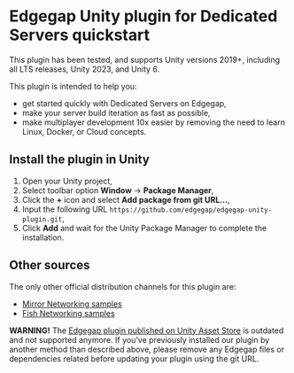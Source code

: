 # Edgegap Unity plugin for Dedicated Servers quickstart

This plugin has been tested, and supports Unity versions 2019+, including all LTS releases, Unity 2023, and Unity 6.

This plugin is intended to help you:
- get started quickly with Dedicated Servers on Edgegap,
- make your server build iteration as fast as possible,
- make multiplayer development 10x easier by removing the need to learn Linux, Docker, or Cloud concepts.

## Install the plugin in Unity

1. Open your Unity project,
2. Select toolbar option **Window** -> **Package Manager**,
3. Click the **+** icon and select **Add package from git URL...**,
4. Input the following URL `https://github.com/edgegap/edgegap-unity-plugin.git`,
5. Click **Add** and wait for the Unity Package Manager to complete the installation.

## Other sources

The only other official distribution channels for this plugin are:
- [Mirror Networking samples](https://mirror-networking.gitbook.io/docs/hosting/edgegap-hosting-plugin-guide)
- [Fish Networking samples](https://fish-networking.gitbook.io/docs/manual/server-hosting/edgegap-official-partner)

**WARNING!** The [Edgegap plugin published on Unity Asset Store](https://assetstore.unity.com/packages/tools/network/edgegap-game-server-hosting-212563) is outdated and not supported anymore. If you've previously installed our plugin by another method than described above, please remove any Edgegap files or dependencies related before updating your plugin using the git URL.

